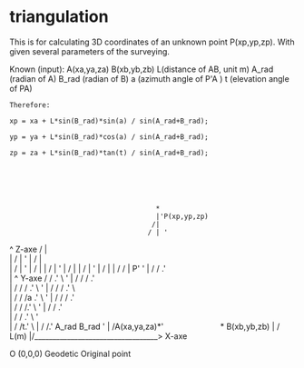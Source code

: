 # triangulation
This is for calculating 3D coordinates of an unknown point P(xp,yp,zp). 
With given several parameters of the surveying.


Known (input):
	A(xa,ya,za)
	B(xb,yb,zb)
	L(distance of AB, unit m)
	A_rad (radian of A)
	B_rad (radian of B)
	a (azimuth angle of P'A )
	t (elevation angle of PA)


    Therefore:

	xp = xa + L*sin(B_rad)*sin(a) / sin(A_rad+B_rad);

	yp = ya + L*sin(B_rad)*cos(a) / sin(A_rad+B_rad);

	zp = za + L*sin(B_rad)*tan(t) / sin(A_rad+B_rad);





                                          
                                        *
                                        |'P(xp,yp,zp)
                                       /|
                                      / | '
^ Z-axe                              /  |  
|                                   /   |  '
|                                  /    |    
|                                 /     |   '
|                                /      |
|                               /       |    '
|                              /        |
|                             /         |     '
|                            /          |
|                           /   /       | P'   '
|                          /   /       .'\
|             ^ Y-axe     /   /      .'   \     '
|            /           /   /     .'      \
|           /           /   /    .'         \    '
|          /           /   /   .'            \    
|         /           /   /a .'               \   '
|        /           /   / .'                  \
|       /           /   /.'                     \  '
|      /           /   .'                        \
|     /           /  .'                           \ '  
|    /           /t.'                              \ 
|   /           /.' A_rad                     B_rad \'
|  /A(xa,ya,za)*'` ` ` ` ` ` ` ` ` ` ` ` ` ` ` ` ` ` * B(xb,yb,zb)
| /                                L(m)
|/__________________________________> X-axe
                                    
O (0,0,0) Geodetic Original point








